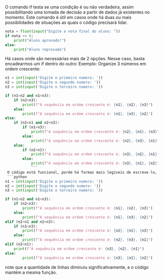 O comando if testa se uma condição é ou não verdadeira, assim possibilitando uma tomada de decisão a partir de dados já existentes no momento. Este comando é útil em casos onde há duas ou mais possibilidades de situações as quais o código precisará lidar.
```python
nota = float(input("Digite a nota final do aluno: "))
if nota >= 6:
    print("Aluno aprovado!")
else:
    print("Aluno reprovado")
```
Há casos onde são necessárias mais de 2 opções. Nesse caso, basta encadearmos um if dentro do outro:
Exemplo: Organize 3 números em ordem crescente:
```python
n1 = int(input('Digite o primeiro numero: '))
n2 = int(input('Digite o segundo numero: '))
n3 = int(input('Digite o terceiro numero: '))

if (n1<n2 and n1<n3):
    if (n2<n3):
        print(f"A sequência em ordem crescente é: {n1}, {n2}, {n3}")
    else:
        print(f"A sequência em ordem crescente é: {n1}, {n3}, {n2}")
else:                          
    if (n2<n1 and n2<n3):
        if (n1<n3):
            print(f"A sequência em ordem crescente é: {n2}, {n1}, {n3}")
        else:
            print(f"A sequência em ordem crescente é: {n2}, {n3}, {n1}")
    else:
        if (n2<n1):
            print(f"A sequência em ordem crescente é: {n3}, {n2}, {n1}")
        else:
            print(f"A sequência em ordem crescente é: {n3}, {n1}, {n2}")
            ```
 O código está funcional, porém há formas mais legíveis de escreve-lo, uma delas é utilizando o comando ***elif***, que mescla um else e um if encadeado, no mesmo comando. Utilizando elif, o código fica desta forma:
 ```python
n1 = int(input('Digite o primeiro numero: '))
n2 = int(input('Digite o segundo numero: '))
n3 = int(input('Digite o terceiro numero: '))

if (n1<n2 and n1<n3):
    if (n2<n3):
        print(f"A sequência em ordem crescente é: {n1}, {n2}, {n3}")
    else:
        print(f"A sequência em ordem crescente é: {n1}, {n3}, {n2}")
elif (n2<n1 and n2<n3):
    if (n1<n3):
        print(f"A sequência em ordem crescente é: {n2}, {n1}, {n3}")
    else:
        print(f"A sequência em ordem crescente é: {n2}, {n3}, {n1}")
elif (n2<n1):
    print(f"A sequência em ordem crescente é: {n3}, {n2}, {n1}")
else:
        print(f"A sequência em ordem crescente é: {n3}, {n1}, {n2}")
```
note que a quantidade de linhas diminuiu significativamente, e o código mantém a mesma função.
            